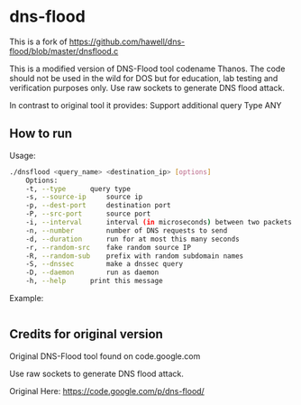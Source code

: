 # dns-flood
This is a fork of https://github.com/hawell/dns-flood/blob/master/dnsflood.c 

This is a modified version of DNS-Flood tool codename Thanos. The code should not be used in the wild for DOS but for education, lab testing and verification purposes only.
Use raw sockets to generate DNS flood attack.

In contrast to original tool it provides:
 Support additional query Type ANY



## How to run

Usage:
```bash
./dnsflood <query_name> <destination_ip> [options]  
	Options:  
	-t, --type		query type  
	-s, --source-ip		source ip  
	-p, --dest-port		destination port  
	-P, --src-port		source port  
	-i, --interval		interval (in microseconds) between two packets  
	-n, --number		number of DNS requests to send  
	-d, --duration		run for at most this many seconds   
	-r, --random-src	fake random source IP
	-R, --random-sub	prefix with random subdomain names
	-S, --dnssec		make a dnssec query
	-D, --daemon		run as daemon  
	-h, --help		print this message   
```
Example:
```bash

```

## Credits for original version

Original DNS-Flood tool found on code.google.com

Use raw sockets to generate DNS flood attack.

Original Here: https://code.google.com/p/dns-flood/
